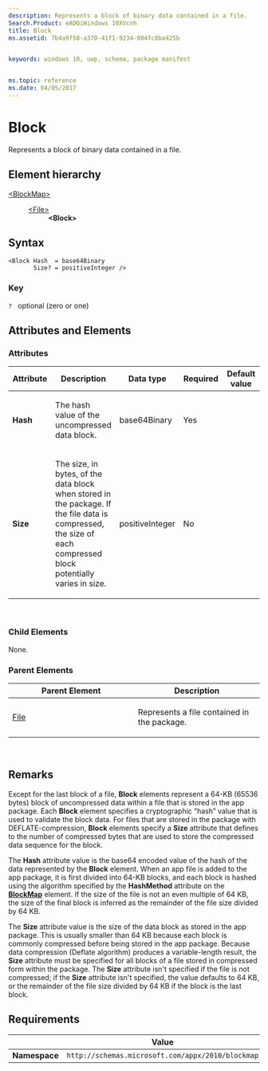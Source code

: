 ```yaml
---
description: Represents a block of binary data contained in a file.
Search.Product: eADQiWindows 10XVcnh
title: Block
ms.assetid: 7b4a9f58-a370-41f1-9234-004fc8ba425b


keywords: windows 10, uwp, schema, package manifest


ms.topic: reference
ms.date: 04/05/2017
---
```


# Block

Represents a block of binary data contained in a file.

## Element hierarchy

<dl>
<dt><a href="element-blockmap.md">&lt;BlockMap&gt;</a></dt>
<dd>
<dl>
<dt><a href="element-file.md">&lt;File&gt;</a></dt>
<dd><b>&lt;Block&gt;</b></dd>
</dl>
</dd>
</dl>

## Syntax

``` syntax
<Block Hash  = base64Binary
       Size? = positiveInteger />
```

### Key

`?`   optional (zero or one)

## Attributes and Elements


### Attributes

<table>
<colgroup>
<col width="20%" />
<col width="20%" />
<col width="20%" />
<col width="20%" />
<col width="20%" />
</colgroup>
<thead>
<tr class="header">
<th>Attribute</th>
<th>Description</th>
<th>Data type</th>
<th>Required</th>
<th>Default value</th>
</tr>
</thead>
<tbody>
<tr class="odd">
<td><strong>Hash</strong></td>
<td><p>The hash value of the uncompressed data block.</p></td>
<td>base64Binary</td>
<td>Yes</td>
<td></td>
</tr>
<tr class="even">
<td><strong>Size</strong></td>
<td><p>The size, in bytes, of the data block when stored in the package. If the file data is compressed, the size of each compressed block potentially varies in size.</p></td>
<td>positiveInteger</td>
<td>No</td>
<td></td>
</tr>
</tbody>
</table>

 

### Child Elements

None.

### Parent Elements

<table>
<colgroup>
<col width="50%" />
<col width="50%" />
</colgroup>
<thead>
<tr class="header">
<th>Parent Element</th>
<th>Description</th>
</tr>
</thead>
<tbody>
<tr class="odd">
<td><a href="element-file.md">File</a> </td>
<td><p>Represents a file contained in the package.</p></td>
</tr>
</tbody>
</table>

 

## Remarks

Except for the last block of a file, **Block** elements represent a 64-KB (65536 bytes) block of uncompressed data within a file that is stored in the app package. Each **Block** element specifies a cryptographic “hash” value that is used to validate the block data. For files that are stored in the package with DEFLATE-compression, **Block** elements specify a **Size** attribute that defines to the number of compressed bytes that are used to store the compressed data sequence for the block.

The **Hash** attribute value is the base64 encoded value of the hash of the data represented by the **Block** element. When an app file is added to the app package, it is first divided into 64-KB blocks, and each block is hashed using the algorithm specified by the **HashMethod** attribute on the [**BlockMap**](element-blockmap.md) element. If the size of the file is not an even multiple of 64 KB, the size of the final block is inferred as the remainder of the file size divided by 64 KB.

The **Size** attribute value is the size of the data block as stored in the app package. This is usually smaller than 64 KB because each block is commonly compressed before being stored in the app package. Because data compression (Deflate algorithm) produces a variable-length result, the **Size** attribute must be specified for all blocks of a file stored in compressed form within the package. The **Size** attribute isn't specified if the file is not compressed; if the **Size** attribute isn't specified, the value defaults to 64 KB, or the remainder of the file size divided by 64 KB if the block is the last block.

## Requirements

|          | Value        |
|----------|--------------|
| **Namespace** | `http://schemas.microsoft.com/appx/2010/blockmap` |

 

 



